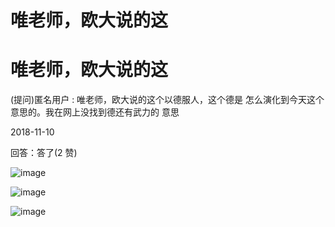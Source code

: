 # 唯老师，欧大说的这

# 唯老师，欧大说的这

(提问)匿名用户 : 唯老师，欧大说的这个以德服人，这个德是 怎么演化到今天这个意思的。我在网上没找到德还有武力的 意思

2018-11-10

回答：答了(2 赞)

![image](img/Image_1961.png)

![image](img/Image_1971.png)

![image](img/Image_1981.png)